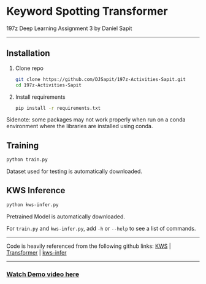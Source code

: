 # Keyword Spotting Transformer
197z Deep Learning Assignment 3 by Daniel Sapit

________
Installation
----------

1. Clone repo

    ```bash
    git clone https://github.com/DJSapit/197z-Activities-Sapit.git
    cd 197z-Activities-Sapit
    ```

2. Install requirements

    ```bash
    pip install -r requirements.txt
    ```
Sidenote: some packages may not work properly when run on a conda environment where the libraries are installed using conda. 


Training
----------

```bash
python train.py
```
Dataset used for testing is automatically downloaded.

KWS Inference
----------

```bash
python kws-infer.py
```
Pretrained Model is automatically downloaded.


For `train.py` and `kws-infer.py`, add `-h` or `--help` to see a list of commands.

________
Code is heavily referenced from the following github links:
[KWS](https://github.com/roatienza/Deep-Learning-Experiments/blob/master/versions/2022/supervised/python/kws_demo.ipynb) |
[Transformer](https://github.com/roatienza/Deep-Learning-Experiments/blob/master/versions/2022/transformer/python/transformer_demo.ipynb) |
[kws-infer](https://github.com/roatienza/Deep-Learning-Experiments/blob/master/versions/2022/supervised/python/kws-infer.py)
________
### [Watch Demo video here](https://drive.google.com/file/d/10GhWJ28dCI0weOeIUKT0QZQpLAuTlRZT/view?usp=sharing)
